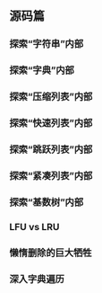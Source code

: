 ## 源码篇

### 探索“字符串”内部

### 探索“字典”内部

### 探索“压缩列表”内部

### 探索“快速列表”内部

### 探索“跳跃列表”内部

### 探索“紧凑列表”内部

### 探索“基数树”内部

### LFU vs LRU

### 懒惰删除的巨大牺牲

### 深入字典遍历